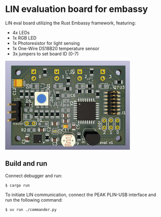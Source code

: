 # LIN evaluation board for embassy
LIN eval board utilizing the Rust Embassy framework, featuring:
- 4x LEDs
- 1x RGB LED
- 1x Photoresistor for light sensing
- 1x One-Wire DS18B20 temperature sensor
- 3x jumpers to set board ID (0-7)


<img src="hw/LIN_eval_3d.jpg">

## Build and run

Connect debugger and run:

```shell-session
$ cargo run
```

To initiate LIN communication, connect the PEAK PLIN-USB interface and run the following command:
```shell-session
$ uv run ./commander.py
```
